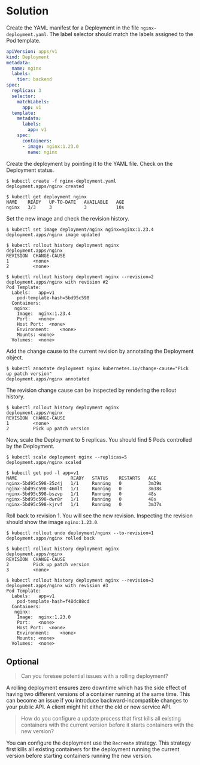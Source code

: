 # Solution

Create the YAML manifest for a Deployment in the file `nginx-deployment.yaml`. The label selector should match the labels assigned to the Pod template.

```yaml
apiVersion: apps/v1
kind: Deployment
metadata:
  name: nginx
  labels:
    tier: backend
spec:
  replicas: 3
  selector:
    matchLabels:
      app: v1
  template:
    metadata:
      labels:
        app: v1
    spec:
      containers:
      - image: nginx:1.23.0
        name: nginx
```

Create the deployment by pointing it to the YAML file. Check on the Deployment status.

```
$ kubectl create -f nginx-deployment.yaml
deployment.apps/nginx created

$ kubectl get deployment nginx
NAME    READY   UP-TO-DATE   AVAILABLE   AGE
nginx   3/3     3            3           10s
```

Set the new image and check the revision history.

```
$ kubectl set image deployment/nginx nginx=nginx:1.23.4
deployment.apps/nginx image updated

$ kubectl rollout history deployment nginx
deployment.apps/nginx
REVISION  CHANGE-CAUSE
1         <none>
2         <none>

$ kubectl rollout history deployment nginx --revision=2
deployment.apps/nginx with revision #2
Pod Template:
  Labels:	app=v1
	pod-template-hash=5bd95c598
  Containers:
   nginx:
    Image:	nginx:1.23.4
    Port:	<none>
    Host Port:	<none>
    Environment:	<none>
    Mounts:	<none>
  Volumes:	<none>
```

Add the change cause to the current revision by annotating the Deployment object.

```
$ kubectl annotate deployment nginx kubernetes.io/change-cause="Pick up patch version"
deployment.apps/nginx annotated
```

The revision change cause can be inspected by rendering the rollout history.

```
$ kubectl rollout history deployment nginx
deployment.apps/nginx
REVISION  CHANGE-CAUSE
1         <none>
2         Pick up patch version
```

Now, scale the Deployment to 5 replicas. You should find 5 Pods controlled by the Deployment.

```
$ kubectl scale deployment nginx --replicas=5
deployment.apps/nginx scaled

$ kubectl get pod -l app=v1
NAME                    READY   STATUS    RESTARTS   AGE
nginx-5bd95c598-25z4j   1/1     Running   0          3m39s
nginx-5bd95c598-46mlt   1/1     Running   0          3m38s
nginx-5bd95c598-bszvp   1/1     Running   0          48s
nginx-5bd95c598-dwr8r   1/1     Running   0          48s
nginx-5bd95c598-kjrvf   1/1     Running   0          3m37s
```

Roll back to revision 1. You will see the new revision. Inspecting the revision should show the image `nginx:1.23.0`.

```
$ kubectl rollout undo deployment/nginx --to-revision=1
deployment.apps/nginx rolled back

$ kubectl rollout history deployment nginx
deployment.apps/nginx
REVISION  CHANGE-CAUSE
2         Pick up patch version
3         <none>

$ kubectl rollout history deployment nginx --revision=3
deployment.apps/nginx with revision #3
Pod Template:
  Labels:	app=v1
	pod-template-hash=f48dc88cd
  Containers:
   nginx:
    Image:	nginx:1.23.0
    Port:	<none>
    Host Port:	<none>
    Environment:	<none>
    Mounts:	<none>
  Volumes:	<none>
```

## Optional

> Can you foresee potential issues with a rolling deployment?

A rolling deployment ensures zero downtime which has the side effect of having two different versions of a container running at the same time. This can become an issue if you introduce backward-incompatible changes to your public API. A client might hit either the old or new service API.

> How do you configure a update process that first kills all existing containers with the current version before it starts containers with the new version?

You can configure the deployment use the `Recreate` strategy. This strategy first kills all existing containers for the deployment running the current version before starting containers running the new version.